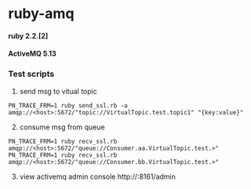# ruby-amq

#### ruby 2.2.[2]
#### ActiveMQ 5.13 

### Test scripts
1. send msg to vitual topic
```
PN_TRACE_FRM=1 ruby send_ssl.rb -a amqp://<host>:5672/"topic://VirtualTopic.test.topic1" "{key:value}"
```
2. consume msg from queue
```
PN_TRACE_FRM=1 ruby recv_ssl.rb amqp://<host>:5672/"queue://Consumer.aa.VirtualTopic.test.>"
PN_TRACE_FRM=1 ruby recv_ssl.rb amqp://<host>:5672/"queue://Consumer.bb.VirtualTopic.test.>"
```
3. view activemq admin console
http://<host>:8161/admin


